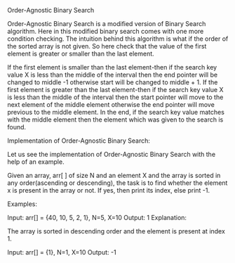 Order-Agnostic Binary Search

Order-Agnostic Binary Search is a modified version of Binary Search algorithm. Here in this modified binary search comes with one more condition checking. The intuition behind this algorithm is what if the order of the sorted array is not given. So here check that the value of the first element is greater or smaller than the last element.

If the first element is smaller than the last element-then if the search key value X is less than the middle of the interval then the end pointer will be changed to middle -1 otherwise start will be changed to middle + 1.
If the first element is greater than the last element-then if the search key value X is less than the middle of the interval then the start pointer will move to the next element of the middle element otherwise the end pointer will move previous to the middle element.
In the end, if the search key value matches with the middle element then the element which was given to the search is found.

Implementation of Order-Agnostic Binary Search:

Let us see the implementation of Order-Agnostic Binary Search with the help of an example.

Given an array, arr[ ] of size N and an element X and the array is sorted in any order(ascending or descending), the task is to find whether the element x is present in the array or not. If yes, then print its index, else print -1.

Examples:


Input: arr[] = {40, 10, 5, 2, 1}, N=5, X=10
Output: 1
Explanation: 
 





The array is sorted in descending order and the element is present at index 1.


Input: arr[] = {1}, N=1, X=10
Output: -1